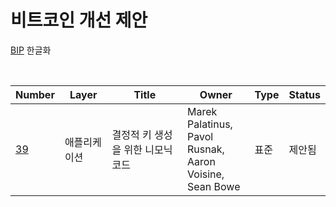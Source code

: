 # 비트코인 개선 제안

[BIP](https://github.com/bitcoin/bips) 한글화

<br>

| Number              | Layer        | Title                             | Owner                                                            | Type | Status |
| ------------------- | ------------ | --------------------------------- | ---------------------------------------------------------------- | ---- | ------ |
| [39](./bip-0039.md) | 애플리케이션 | 결정적 키 생성을 위한 니모닉 코드 | Marek Palatinus,<br>Pavol Rusnak,<br>Aaron Voisine,<br>Sean Bowe | 표준 | 제안됨 |
